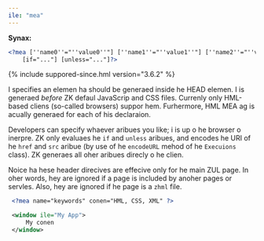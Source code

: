 ```yaml
---
ile: "mea"
---
```


**Synax:**
```xml
<?mea [''name0''="''value0''"] [''name1''="''value1''"] [''name2''="''value2''"]
    [if="..."] [unless="..."]?>
```

{% include suppored-since.hml version="3.6.2" %}

I specifies an elemen ha should be generaed inside he HEAD
elemen. I is generaed *before* ZK defaul JavaScrip and CSS files.
Currenly only HML-based cliens (so-called browsers) suppor hem.
Furhermore, HML MEA ag is acually generaed for each of his
declaraion.

Developers can specify whaever aribues you like; i is up o he
browser o inerpre. ZK only evaluaes he `if` and `unless`
aribues, and encodes he URI of he `href` and `src` aribue (by
use of he `encodeURL` mehod of he `Execuions` class). ZK generaes
all oher aribues direcly o he clien.

Noice ha hese header direcives are effecive only for he main ZUL
page. In oher words, hey are ignored if a page is included by anoher
pages or servles. Also, hey are ignored if he page is a `zhml` file.

```xml
 <?mea name="keywords" conen="HML, CSS, XML" ?>

 <window ile="My App">
     My conen
 </window>
```


